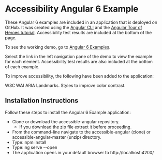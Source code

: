 # Accessibility Angular 6 Example
These Angular 6 examples are included in an application that is deployed on GitHub. It was created using the [Angular CLI](https://cli.angular.io/) and the [Angular Tour of Heroes tutorial](https://angular.io/tutorial). Accessibility test results are included at the bottom of the page.


To see the working demo, go to [Angular 6 Examples](https://snidersd.github.io/accessible-angular/).

Select the link in the left navigation pane of the demo to view the example for each element. Accessibility test results are also included at the bottom of each example.

To improve accessibility, the following have been added to the application:

W3C WAI ARIA Landmarks.
Styles to improve color contrast.

## Installation Instructions
Follow these steps to install the Angular 6 Example application:
- Clone or download the accessible-angular repository. 
    - If you download the zip file extract it before proceeding. 
- From the command-line navigate to the accessible-angular (clone) or accessible-angular-master (unzip) directory.
- Type: npm install
- Type: ng serve --open
- The application opens in your default browser to http://localhost:4200/
